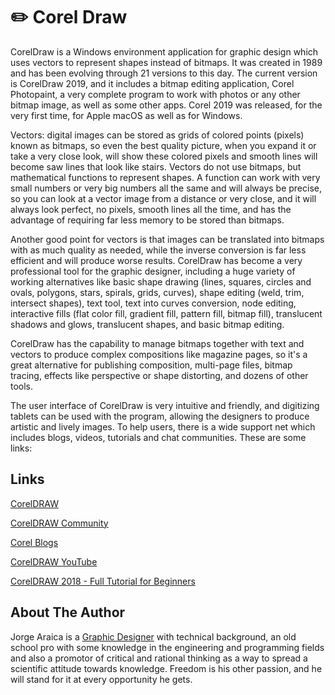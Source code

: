 # ✏️ Corel Draw

CorelDraw is a Windows environment application for graphic design which uses
vectors to represent shapes instead of bitmaps. It was created in 1989 and has
been evolving through 21 versions to this day. The current version is CorelDraw
2019, and it includes a bitmap editing application, Corel Photopaint, a very
complete program to work with photos or any other bitmap image, as well as some
other apps. Corel 2019 was released, for the very first time, for Apple macOS as
well as for Windows.

Vectors: digital images can be stored as grids of colored points (pixels) known
as bitmaps, so even the best quality picture, when you expand it or take a very
close look, will show these colored pixels and smooth lines will become saw
lines that look like stairs. Vectors do not use bitmaps, but mathematical
functions to represent shapes. A function can work with very small numbers or
very big numbers all the same and will always be precise, so you can look at a
vector image from a distance or very close, and it will always look perfect, no
pixels, smooth lines all the time, and has the advantage of requiring far less
memory to be stored than bitmaps.

Another good point for vectors is that images can be translated into bitmaps
with as much quality as needed, while the inverse conversion is far less
efficient and will produce worse results. CorelDraw has become a very
professional tool for the graphic designer, including a huge variety of working
alternatives like basic shape drawing (lines, squares, circles and ovals,
polygons, stars, spirals, grids, curves), shape editing (weld, trim, intersect
shapes), text tool, text into curves conversion, node editing, interactive fills
(flat color fill, gradient fill, pattern fill, bitmap fill), translucent shadows
and glows, translucent shapes, and basic bitmap editing.

CorelDraw has the capability to manage bitmaps together with text and vectors to
produce complex compositions like magazine pages, so it's a great alternative
for publishing composition, multi-page files, bitmap tracing, effects like
perspective or shape distorting, and dozens of other tools.

The user interface of CorelDraw is very intuitive and friendly, and digitizing
tablets can be used with the program, allowing the designers to produce artistic
and lively images. To help users, there is a wide support net which includes
blogs, videos, tutorials and chat communities. These are some links:

## Links

[CorelDRAW](https://www.coreldraw.com/en/)

[CorelDRAW Community](https://community.coreldraw.com)

[Corel Blogs](https://blog.corel.com)

[CorelDRAW YouTube](https://www.youtube.com/channel/UC-e2Awp0H1mtwIllJqZw45g)

[CorelDRAW 2018 - Full Tutorial for Beginners](https://www.youtube.com/watch?v=TpbFHCEvnpY)

## About The Author

Jorge Araica is a
[Graphic Designer](https://www.upwork.com/o/profiles/users/~01abf139414e3d1c0d/)
with technical background, an old school pro with some knowledge in the
engineering and programming fields and also a promotor of critical and rational
thinking as a way to spread a scientific attitude towards knowledge. Freedom is
his other passion, and he will stand for it at every opportunity he gets.
